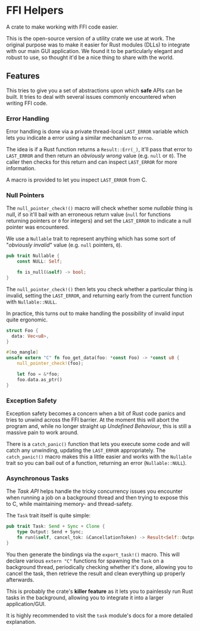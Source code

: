 # FFI Helpers

A crate to make working with FFI code easier.

This is the open-source version of a utility crate we use at work. The original
purpose was to make it easier for Rust modules (DLLs) to integrate with our
main GUI application. We found it to be particularly elegant and robust to use,
so thought it'd be a nice thing to share with the world.

## Features

This tries to give you a set of abstractions upon which **safe** APIs can be
built. It tries to deal with several issues commonly encountered when writing
FFI code.

### Error Handling

Error handling is done via a private thread-local `LAST_ERROR` variable which
lets you indicate a error using a similar mechanism to `errno`.
  
The idea is if a Rust function returns a `Result::Err(_)`, it'll pass that
error to `LAST_ERROR` and then return an *obviously wrong* value (e.g. `null`
or `0`). The caller then checks for this return and can inspect `LAST_ERROR`
for more information. 

A macro is provided to let you inspect `LAST_ERROR` from C.

### Null Pointers

The `null_pointer_check!()` macro will check whether some *nullable* thing is
null, if so it'll bail with an erroneous return value (`null` for functions
returning pointers or `0` for integers) and set the `LAST_ERROR` to indicate
a null pointer was encountered.

We use a `Nullable` trait to represent anything which has some sort of
"*obviously invalid*" value (e.g. `null` pointers, `0`).

```rust
pub trait Nullable {
    const NULL: Self;

    fn is_null(&self) -> bool;
}
```

The `null_pointer_check!()` then lets you check whether a particular thing is
invalid, setting the `LAST_ERROR`, and returning early from the current function
with `Nullable::NULL`.

In practice, this turns out to make handling the possibility of invalid input
quite ergonomic.

```rust
struct Foo {
  data: Vec<u8>,
}

#[no_mangle]
unsafe extern "C" fn foo_get_data(foo: *const Foo) -> *const u8 {
    null_pointer_check!(foo);

    let foo = &*foo;
    foo.data.as_ptr()
}
```

### Exception Safety

Exception safety becomes a concern when a bit of Rust code panics and tries to
unwind across the FFI barrier. At the moment this will abort the program and, 
while no longer straight up *Undefined Behaviour*, this is still a massive pain
to work around. 

There is a `catch_panic()` function that lets you execute some code and will
catch any unwinding, updating the `LAST_ERROR` appropriately. The 
`catch_panic!()` macro makes this a little easier and works with the `Nullable`
trait so you can bail out of a function, returning an error (`Nullable::NULL`).

### Asynchronous Tasks

The *Task API* helps handle the tricky concurrency issues you encounter when
running a job on a background thread and then trying to expose this to C, while
maintaining memory- and thread-safety.

The `Task` trait itself is quite simple:

```rust
pub trait Task: Send + Sync + Clone {
    type Output: Send + Sync;
    fn run(&self, cancel_tok: &CancellationToken) -> Result<Self::Output, Error>;
}
```

You then generate the bindings via the `export_task!()` macro. This will declare
various `extern "C"` functions for spawning the `Task` on a background thread,
periodically checking whether it's done, allowing you to cancel the task, then
retrieve the result and clean everything up properly afterwards.

This is probably the crate's **killer feature** as it lets you to painlessly
run Rust tasks in the background, allowing you to integrate it into a larger
application/GUI.

It is highly recommended to visit the `task` module's docs for a more detailed
explanation.
